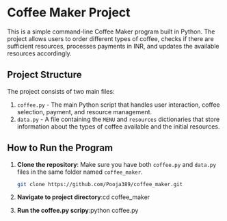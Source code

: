 # Coffee Maker Project

This is a simple command-line Coffee Maker program built in Python. The project allows users to order different types of coffee, checks if there are sufficient resources, processes payments in INR, and updates the available resources accordingly.

## Project Structure

The project consists of two main files:

1. `coffee.py` - The main Python script that handles user interaction, coffee selection, payment, and resource management.
2. `data.py` - A file containing the `MENU` and `resources` dictionaries that store information about the types of coffee available and the initial resources.

## How to Run the Program

1. **Clone the repository**: Make sure you have both `coffee.py` and `data.py` files in the same folder named `coffee_maker`.
   
   ```bash
   git clone https://github.com/Pooja389/coffee_maker.git
2. **Navigate to project directory**:cd coffee_maker
3. **Run the coffee.py scripy**:python coffee.py
